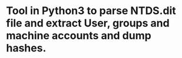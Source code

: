# Tool in Python3 to parse NTDS.dit file and extract User, groups and machine accounts and dump hashes.
